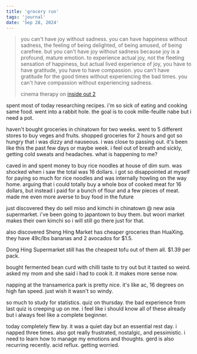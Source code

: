 ```yaml
---
title: 'grocery run'
tags: 'journal'
date: 'Sep 28, 2024'
---
```


> you can't have joy without sadness. you can have happiness without sadness, the feeling of being delighted, of being amused, of being carefree. but you can't have joy without sadness because joy is a profound, mature emotion. to experience actual joy, not the fleeting sensation of happiness, but actual lived experience of joy, you have to have gratitude, you have to have compassion. you can't have gratitude for the good times without experiencing the bad times. you can't have compassion without experiencing sadness.
>
> cinema therapy on [inside out 2](https://www.youtube.com/watch?v=R_nv-kAq-Wg)

spent most of today researching recipes. i'm so sick of eating and cooking same food. went into a rabbit hole. the goal is to cook mille-feuille nabe but i need a pot.

haven't bought groceries in chinatown for two weeks. went to 5 different stores to buy veges and fruits. shopped groceries for 2 hours and got so hungry that i was dizzy and nauseous. i was close to passing out. it's been like this the past few days or maybe week. i feel out of breath and sickly, getting cold sweats and headaches. what is happening to me?

caved in and spent money to buy rice noodles at house of dim sum. was shocked when i saw the total was 16 dollars. i got so disappointed at myself for paying so much for rice noodles and was internally howling on the way home. arguing that i could totally buy a whole box of cooked meat for 16 dollars, but instead i paid for a bunch of flour and a few pieces of meat. made me even more averse to buy food in the future

just discovered they do sell miso and kimchi in chinatown @ new asia supermarket. i've been going to japantown to buy them. but woori market makes their own kimchi so i will still go there just for that.

also discovered Sheng Hing Market has cheaper groceries than HuaXing. they have 49c/lbs bananas and 2 avocados for $1.5.

Dong Hing Supermarket still has the cheapest tofu out of them all. $1.39 per pack.

bought fermented bean curd with chilli taste to try out but it tasted so weird. asked my mom and she said i had to cook it. it makes more sense now.

napping at the transamerica park is pretty nice. it's like ac, 16 degrees on high fan speed. just wish it wasn't so windy.

so much to study for statistics. quiz on thursday. the bad experience from last quiz is creeping up on me. i feel like i should know all of these already but i always feel like a complete beginner.

today completely flew by. it was a quiet day but an essential rest day. i napped three times. also got really frustrated, nostalgic, and pessimistic. i need to learn how to manage my emotions and thoughts. gerd is also recurring recently. acid reflux. getting worried.
